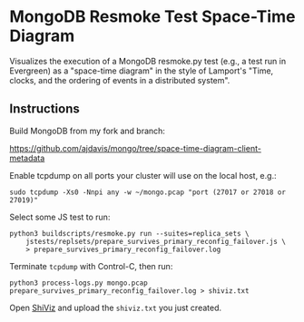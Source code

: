 MongoDB Resmoke Test Space-Time Diagram
=======================================

Visualizes the execution of a MongoDB resmoke.py test (e.g., a test run in
Evergreen) as a "space-time diagram" in the style of Lamport's "Time, clocks,
and the ordering of events in a distributed system".

Instructions
------------

Build MongoDB from my fork and branch:

https://github.com/ajdavis/mongo/tree/space-time-diagram-client-metadata

Enable tcpdump on all ports your cluster will use on the local host, e.g.:

```
sudo tcpdump -Xs0 -Nnpi any -w ~/mongo.pcap "port (27017 or 27018 or 27019)"
```

Select some JS test to run:

```
python3 buildscripts/resmoke.py run --suites=replica_sets \
    jstests/replsets/prepare_survives_primary_reconfig_failover.js \
    > prepare_survives_primary_reconfig_failover.log
```

Terminate `tcpdump` with Control-C, then run:

```
python3 process-logs.py mongo.pcap prepare_survives_primary_reconfig_failover.log > shiviz.txt
```

Open [ShiViz](https://bestchai.bitbucket.io/shiviz/) and upload the `shiviz.txt`
you just created.
